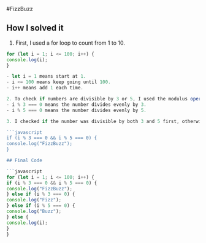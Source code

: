 #FizzBuzz


## How I solved it
1. First, I used a for loop to count from 1 to 10.

```javascript
for (let i = 1; i <= 100; i++) {
console.log(i);
}

- let i = 1 means start at 1.  
- i <= 100 means keep going until 100.  
- i++ means add 1 each time.  

2. To check if numbers are divisible by 3 or 5, I used the modulus operator (%):  
- i % 3 === 0 means the number divides evenly by 3.  
- i % 5 === 0 means the number divides evenly by 5.  

3. I checked if the number was divisible by both 3 and 5 first, otherwise "FizzBuzz" would not work correctly:

```javascript
if (i % 3 === 0 && i % 5 === 0) {
console.log("FizzBuzz");
}

## Final Code

```javascript
for (let i = 1; i <= 100; i++) {
if (i % 3 === 0 && i % 5 === 0) {
console.log("FizzBuzz");
} else if (i % 3 === 0) {
console.log("Fizz");
} else if (i % 5 === 0) {
console.log("Buzz");
} else {
console.log(i);
}
}

 